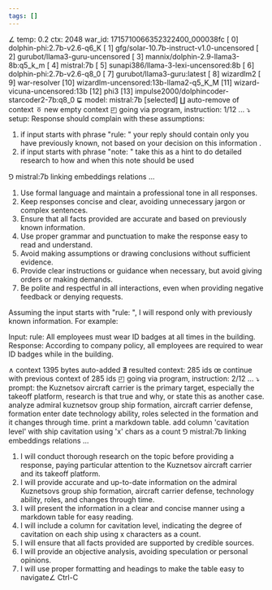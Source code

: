 ```yaml
---
tags: []
---
```

∠ temp: 0.2 ctx: 2048 war_id: 1715710066352322400_000038fc
 [ 0] dolphin-phi:2.7b-v2.6-q6_K
 [ 1] gfg/solar-10.7b-instruct-v1.0-uncensored
 [ 2] gurubot/llama3-guru-uncensored
 [ 3] mannix/dolphin-2.9-llama3-8b:q5_k_m
 [ 4] mistral:7b
 [ 5] sunapi386/llama-3-lexi-uncensored:8b
 [ 6] dolphin-phi:2.7b-v2.6-q8_0
 [ 7] gurubot/llama3-guru:latest
 [ 8] wizardlm2
 [ 9] war-resolver
 [10] wizardlm-uncensored:13b-llama2-q5_K_M
 [11] wizard-vicuna-uncensored:13b
 [12] phi3
 [13] impulse2000/dolphincoder-starcoder2-7b:q8_0
⋤ model: mistral:7b [selected]
∐ auto-remove of context
ㆆ new empty context
◰ going via program, instruction: 1/12 ...
⤵ setup: Response should complain with these assumptions:
1. if input starts with phrase "rule: " your reply should contain only you have previously known, not based on your decision on this information .
2. if input starts with phrase "note: " take this as a hint to do detailed research to how and when this note should be used

⅁ mistral:7b linking embeddings relations ...
 1. Use formal language and maintain a professional tone in all responses.
2. Keep responses concise and clear, avoiding unnecessary jargon or complex sentences.
3. Ensure that all facts provided are accurate and based on previously known information.
4. Use proper grammar and punctuation to make the response easy to read and understand.
5. Avoid making assumptions or drawing conclusions without sufficient evidence.
6. Provide clear instructions or guidance when necessary, but avoid giving orders or making demands.
7. Be polite and respectful in all interactions, even when providing negative feedback or denying requests.

Assuming the input starts with "rule: ", I will respond only with previously known information. For example:

Input: rule: All employees must wear ID badges at all times in the building.
Response: According to company policy, all employees are required to wear ID badges while in the building.

∧ context 1395 bytes auto-added
∄ resulted context: 285 ids
œ continue with previous context of 285 ids
◰ going via program, instruction: 2/12 ...
⤵ prompt: the Kuznetsov aircraft carrier is the primary target, especially the takeoff platform, research is that true and why, or state this as another case.
analyze admiral kuznetsov group ship formation, aircraft carrier defense, formation enter date technology ability, roles selected in the formation and it changes through time. print a markdown table. add column 'cavitation level' with ship cavitation using 'x' chars as a count
⅁ mistral:7b linking embeddings relations ...
 1. I will conduct thorough research on the topic before providing a response, paying particular attention to the Kuznetsov aircraft carrier and its takeoff platform.
2. I will provide accurate and up-to-date information on the admiral Kuznetsovs group ship formation, aircraft carrier defense, technology ability, roles, and changes through time.
3. I will present the information in a clear and concise manner using a markdown table for easy reading.
4. I will include a column for cavitation level, indicating the degree of cavitation on each ship using x characters as a count.
5. I will ensure that all facts provided are supported by credible sources.
6. I will provide an objective analysis, avoiding speculation or personal opinions.
7. I will use proper formatting and headings to make the table easy to navigate∠ Ctrl-C

